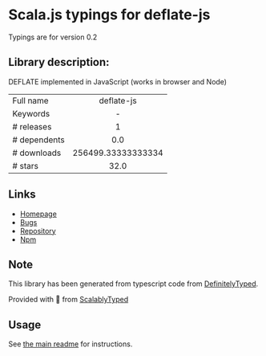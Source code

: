 
# Scala.js typings for deflate-js

Typings are for version 0.2

## Library description:
DEFLATE implemented in JavaScript (works in browser and Node)

|                    |                 |
| ------------------ | :-------------: |
| Full name          | deflate-js |
| Keywords           | - |
| # releases         | 1 |
| # dependents       | 0.0 |
| # downloads        | 256499.33333333334 |
| # stars            | 32.0 |

## Links
- [Homepage](https://github.com/beatgammit/deflate-js#readme)
- [Bugs](https://github.com/beatgammit/deflate-js/issues)
- [Repository](https://github.com/beatgammit/deflate-js)
- [Npm](https://www.npmjs.com/package/deflate-js)
    


## Note
This library has been generated from typescript code from [DefinitelyTyped](https://definitelytyped.org).

Provided with :purple_heart: from [ScalablyTyped](https://github.com/oyvindberg/ScalablyTyped)

## Usage
See [the main readme](../../readme.md) for instructions.



